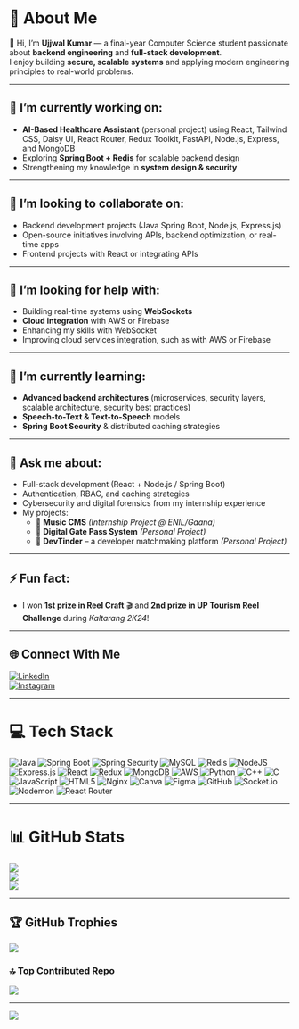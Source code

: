 # 💫 About Me

👋 Hi, I’m **Ujjwal Kumar** — a final-year Computer Science student passionate about **backend engineering** and **full-stack development**.  
I enjoy building **secure, scalable systems** and applying modern engineering principles to real-world problems.

---

## 🔭 I’m currently working on:
- **AI-Based Healthcare Assistant** (personal project) using React, Tailwind CSS, Daisy UI, React Router, Redux Toolkit, FastAPI, Node.js, Express, and MongoDB  
- Exploring **Spring Boot + Redis** for scalable backend design  
- Strengthening my knowledge in **system design & security**  

---

## 👯 I’m looking to collaborate on:
- Backend development projects (Java Spring Boot, Node.js, Express.js)  
- Open-source initiatives involving APIs, backend optimization, or real-time apps  
- Frontend projects with React or integrating APIs  

---

## 🤝 I’m looking for help with:
- Building real-time systems using **WebSockets**  
- **Cloud integration** with AWS or Firebase  
- Enhancing my skills with WebSocket  
- Improving cloud services integration, such as with AWS or Firebase  

---

## 🌱 I’m currently learning:
- **Advanced backend architectures** (microservices, security layers, scalable architecture, security best practices)  
- **Speech-to-Text & Text-to-Speech** models  
- **Spring Boot Security** & distributed caching strategies  

---

## 💬 Ask me about:
- Full-stack development (React + Node.js / Spring Boot)  
- Authentication, RBAC, and caching strategies  
- Cybersecurity and digital forensics from my internship experience  
- My projects:  
  - 🎵 **Music CMS** *(Internship Project @ ENIL/Gaana)*  
  - 🎫 **Digital Gate Pass System** *(Personal Project)*  
  - 🤝 **DevTinder** – a developer matchmaking platform *(Personal Project)*  

---

## ⚡ Fun fact:
- I won **1st prize in Reel Craft** 🎬 and **2nd prize in UP Tourism Reel Challenge** during *Kaltarang 2K24*!  

---

## 🌐 Connect With Me
[![LinkedIn](https://img.shields.io/badge/LinkedIn-%230077B5.svg?logo=linkedin&logoColor=white)](https://linkedin.com/in/ujjwal-kumar-2aba15238)  
[![Instagram](https://img.shields.io/badge/Instagram-%23E4405F.svg?logo=Instagram&logoColor=white)](https://instagram.com/ujjwal_6281)  

---

# 💻 Tech Stack

![Java](https://img.shields.io/badge/java-%23ED8B00.svg?style=for-the-badge&logo=openjdk&logoColor=white)
![Spring Boot](https://img.shields.io/badge/springboot-%236DB33F.svg?style=for-the-badge&logo=springboot&logoColor=white)
![Spring Security](https://img.shields.io/badge/springsecurity-%236DB33F.svg?style=for-the-badge&logo=springsecurity&logoColor=white)
![MySQL](https://img.shields.io/badge/mysql-4479A1.svg?style=for-the-badge&logo=mysql&logoColor=white)
![Redis](https://img.shields.io/badge/redis-%23DD0031.svg?style=for-the-badge&logo=redis&logoColor=white)
![NodeJS](https://img.shields.io/badge/node.js-6DA55F?style=for-the-badge&logo=node.js&logoColor=white)
![Express.js](https://img.shields.io/badge/express.js-%23404d59.svg?style=for-the-badge&logo=express&logoColor=%2361DAFB)
![React](https://img.shields.io/badge/react-%2320232a.svg?style=for-the-badge&logo=react&logoColor=%2361DAFB)
![Redux](https://img.shields.io/badge/redux-%23593d88.svg?style=for-the-badge&logo=redux&logoColor=white)
![MongoDB](https://img.shields.io/badge/MongoDB-%234ea94b.svg?style=for-the-badge&logo=mongodb&logoColor=white)
![AWS](https://img.shields.io/badge/AWS-%23FF9900.svg?style=for-the-badge&logo=amazon-aws&logoColor=white)
![Python](https://img.shields.io/badge/python-3670A0?style=for-the-badge&logo=python&logoColor=ffdd54)
![C++](https://img.shields.io/badge/c++-%2300599C.svg?style=for-the-badge&logo=c%2B%2B&logoColor=white)
![C](https://img.shields.io/badge/c-%2300599C.svg?style=for-the-badge&logo=c&logoColor=white)
![JavaScript](https://img.shields.io/badge/javascript-%23323330.svg?style=for-the-badge&logo=javascript&logoColor=%23F7DF1E)
![HTML5](https://img.shields.io/badge/html5-%23E34F26.svg?style=for-the-badge&logo=html5&logoColor=white)
![Nginx](https://img.shields.io/badge/nginx-%23009639.svg?style=for-the-badge&logo=nginx&logoColor=white)
![Canva](https://img.shields.io/badge/Canva-%2300C4CC.svg?style=for-the-badge&logo=Canva&logoColor=white)
![Figma](https://img.shields.io/badge/figma-%23F24E1E.svg?style=for-the-badge&logo=figma&logoColor=white)
![GitHub](https://img.shields.io/badge/github-%23121011.svg?style=for-the-badge&logo=github&logoColor=white)
![Socket.io](https://img.shields.io/badge/Socket.io-black?style=for-the-badge&logo=socket.io&badgeColor=010101)
![Nodemon](https://img.shields.io/badge/NODEMON-%23323330.svg?style=for-the-badge&logo=nodemon&logoColor=%BBDEAD)
![React Router](https://img.shields.io/badge/React_Router-CA4245?style=for-the-badge&logo=react-router&logoColor=white)

---

# 📊 GitHub Stats
![](https://github-readme-stats.vercel.app/api?username=ujjwalkumar-64&theme=dark&hide_border=false&include_all_commits=false&count_private=false)<br/>
![](https://github-readme-streak-stats.herokuapp.com/?user=ujjwalkumar-64&theme=dark&hide_border=false)<br/>
![](https://github-readme-stats.vercel.app/api/top-langs/?username=ujjwalkumar-64&theme=dark&hide_border=false&include_all_commits=false&count_private=false&layout=compact)

---

## 🏆 GitHub Trophies
![](https://github-profile-trophy.vercel.app/?username=ujjwalkumar-64&theme=radical&no-frame=false&no-bg=true&margin-w=4)

### 🔝 Top Contributed Repo
![](https://github-contributor-stats.vercel.app/api?username=ujjwalkumar-64&limit=5&theme=dark&combine_all_yearly_contributions=true)

---

[![](https://visitcount.itsvg.in/api?id=ujjwalkumar-64&icon=0&color=0)](https://visitcount.itsvg.in)

<!-- Created with ❤️ using GPRM ( https://gprm.itsvg.in ) -->
